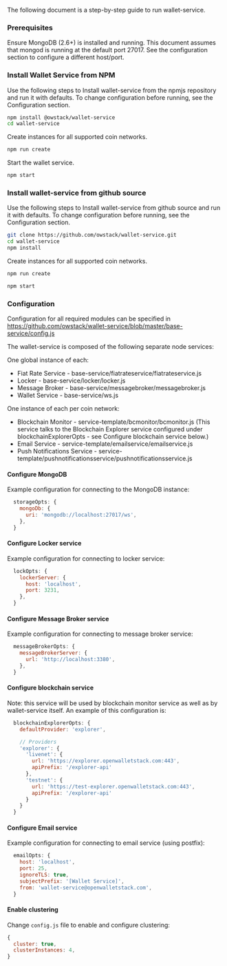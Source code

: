 The following document is a step-by-step guide to run wallet-service.

### Prerequisites
Ensure MongoDB (2.6+) is installed and running. This document assumes that mongod is running at the default port 27017.
See the configuration section to configure a different host/port.

### Install Wallet Service from NPM
Use the following steps to Install wallet-service from the npmjs repository and run it with defaults. To change configuration before running, see the Configuration section.
```bash
npm install @owstack/wallet-service
cd wallet-service
```
Create instances for all supported coin networks.
```bash
npm run create
```
Start the wallet service.
```bash
npm start
```

### Install wallet-service from github source
Use the following steps to Install wallet-service from github source and run it with defaults. To change configuration before running, see the Configuration section.
```bash
git clone https://github.com/owstack/wallet-service.git
cd wallet-service
npm install
```
Create instances for all supported coin networks.
```bash
npm run create
```
```bash
npm start
```
### Configuration
Configuration for all required modules can be specified in https://github.com/owstack/wallet-service/blob/master/base-service/config.js

The wallet-service is composed of the following separate node services:

One global instance of each:
* Fiat Rate Service - base-service/fiatrateservice/fiatrateservice.js
* Locker - base-service/locker/locker.js
* Message Broker - base-service/messagebroker/messagebroker.js
* Wallet Service - base-service/ws.js

One instance of each per coin network:
* Blockchain Monitor - service-template/bcmonitor/bcmonitor.js (This service talks to the Blockchain Explorer service configured under blockchainExplorerOpts - see Configure blockchain service below.)
* Email Service - service-template/emailservice/emailservice.js
* Push Notifications Service - service-template/pushnotificationsservice/pushnotificationsservice.js

#### Configure MongoDB
Example configuration for connecting to the MongoDB instance:
```javascript
  storageOpts: {
    mongoDb: {
      uri: 'mongodb://localhost:27017/ws',
    },
  }
```
#### Configure Locker service
Example configuration for connecting to locker service:
```javascript
  lockOpts: {
    lockerServer: {
      host: 'localhost',
      port: 3231,
    },
  }
```

#### Configure Message Broker service
Example configuration for connecting to message broker service:
```javascript
  messageBrokerOpts: {
    messageBrokerServer: {
      url: 'http://localhost:3380',
    },
  }
```

#### Configure blockchain service
Note: this service will be used by blockchain monitor service as well as by wallet-service itself.
An example of this configuration is:
```javascript
  blockchainExplorerOpts: {
    defaultProvider: 'explorer',

    // Providers
    'explorer': {
      'livenet': {
        url: 'https://explorer.openwalletstack.com:443',
        apiPrefix: '/explorer-api'
      },
      'testnet': {
        url: 'https://test-explorer.openwalletstack.com:443',
        apiPrefix: '/explorer-api'
      }
    }
  }
```

#### Configure Email service
Example configuration for connecting to email service (using postfix):
```javascript
  emailOpts: {
    host: 'localhost',
    port: 25,
    ignoreTLS: true,
    subjectPrefix: '[Wallet Service]',
    from: 'wallet-service@openwalletstack.com',
  }
```

#### Enable clustering
Change `config.js` file to enable and configure clustering:
```javascript
{
  cluster: true,
  clusterInstances: 4,
}
```
